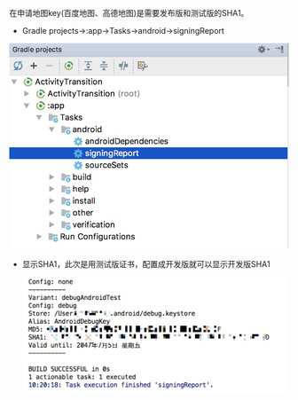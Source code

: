 在申请地图key(百度地图、高德地图)是需要发布版和测试版的SHA1。

* Gradle projects->:app->Tasks->android->signingReport

![1](image/as_get_sha1/1.png)

* 显示SHA1，此次是用测试版证书，配置成开发版就可以显示开发版SHA1

  ![Alt text](image/as_get_sha1/2.png)